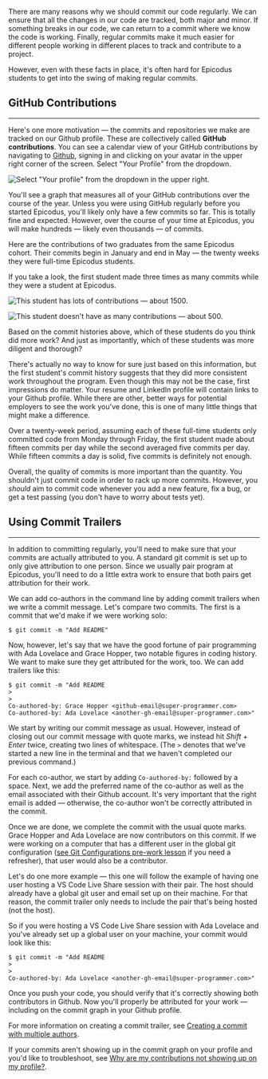There are many reasons why we should commit our code regularly. We can ensure that all the changes in our code are tracked, both major and minor. If something breaks in our code, we can return to a commit where we know the code is working. Finally, regular commits make it much easier for different people working in different places to track and contribute to a project.

However, even with these facts in place, it's often hard for Epicodus students to get into the swing of making regular commits. 

## GitHub Contributions

---

Here's one more motivation — the commits and repositories we make are tracked on our Github profile. These are collectively called **GitHub contributions**. You can see a calendar view of your GitHub contributions by navigating to [Github](https://github.com/), signing in and clicking on your avatar in the upper right corner of the screen. Select "Your Profile" from the dropdown.

![Select "Your profile" from the dropdown in the upper right.](https://learnhowtoprogram.s3.us-west-2.amazonaws.com/INTRO/week1-html-css/Week-1-2020-images/gh-contributions-lesson/your-gh-profile.png)

You'll see a graph that measures all of your GitHub contributions over the course of the year. Unless you were using GitHub regularly before you started Epicodus, you'll likely only have a few commits so far. This is totally fine and expected. However, over the course of your time at Epicodus, you will make hundreds — likely even thousands — of commits.

Here are the contributions of two graduates from the same Epicodus cohort. Their commits begin in January and end in May — the twenty weeks they were full-time Epicodus students. 

If you take a look, the first student made three times as many commits while they were a student at Epicodus.

![This student has lots of contributions — about 1500.](https://learnhowtoprogram.s3.us-west-2.amazonaws.com/INTRO/week1-html-css/Week-1-2020-images/gh-contributions-lesson/many-contributions.png)

![This student doesn't have as many contributions — about 500.](https://learnhowtoprogram.s3.us-west-2.amazonaws.com/INTRO/week1-html-css/Week-1-2020-images/gh-contributions-lesson/few-contributions.png)

Based on the commit histories above, which of these students do you think did more work? And just as importantly, which of these students was more diligent and thorough?

There's actually no way to know for sure just based on this information, but the first student's commit history suggests that they did more consistent work throughout the program. Even though this may not be the case, first impressions do matter. Your resume and LinkedIn profile will contain links to your Github profile. While there are other, better ways for potential employers to see the work you've done, this is one of many little things that might make a difference.

Over a twenty-week period, assuming each of these full-time students only committed code from Monday through Friday, the first student made about fifteen commits per day while the second averaged five commits per day. While fifteen commits a day is solid, five commits is definitely not enough.

Overall, the quality of commits is more important than the quantity. You shouldn't just commit code in order to rack up more commits. However, you _should_ aim to commit code whenever you add a new feature, fix a bug, or get a test passing (you don't have to worry about tests yet).

## Using Commit Trailers

---

In addition to committing regularly, you'll need to make sure that your commits are actually attributed to you. A standard git commit is set up to only give attribution to one person. Since we usually pair program at Epicodus, you'll need to do a little extra work to ensure that both pairs get attribution for their work.

We can add co-authors in the command line by adding commit trailers when we write a commit message. Let's compare two commits. The first is a commit that we'd make if we were working solo:

```
$ git commit -m "Add README"
```

Now, however, let's say that we have the good fortune of pair programming with Ada Lovelace and Grace Hopper, two notable figures in coding history. We want to make sure they get attributed for the work, too. We can add trailers like this:

```
$ git commit -m "Add README
>
>
Co-authored-by: Grace Hopper <github-email@super-programmer.com>
Co-authored-by: Ada Lovelace <another-gh-email@super-programmer.com>"
```

We start by writing our commit message as usual. However, instead of closing out our commit message with quote marks, we instead hit _Shift_ + _Enter_ twice, creating two lines of whitespace. (The `>` denotes that we've started a new line in the terminal and that we haven't completed our previous command.)

For each co-author, we start by adding `Co-authored-by:` followed by a space. Next, we add the preferred name of the co-author as well as the email associated with their Github account. It's very important that the right email is added — otherwise, the co-author won't be correctly attributed in the commit.

Once we are done, we complete the commit with the usual quote marks. Grace Hopper and Ada Lovelace are now contributors on this commit. If we were working on a computer that has a different user in the global git configuration ([see Git Configurations pre-work lesson](/pre-work/getting-started-with-intro-to-programming/git-configurations) if you need a refresher), that user would also be a contributor.

Let's do one more example — this one will follow the example of having one user hosting a VS Code Live Share session with their pair. The host should already have a global git user and email set up on their machine. For that reason, the commit trailer only needs to include the pair that's being hosted (not the host).

So if you were hosting a VS Code Live Share session with Ada Lovelace and you've already set up a global user on your machine, your commit would look like this:

```
$ git commit -m "Add README
>
>
Co-authored-by: Ada Lovelace <another-gh-email@super-programmer.com>"
```

Once you push your code, you should verify that it's correctly showing both contributors in Github. Now you'll properly be attributed for your work — including on the commit graph in your Github profile.

For more information on creating a commit trailer, see [Creating a commit with multiple authors](https://help.github.com/en/github/committing-changes-to-your-project/creating-a-commit-with-multiple-authors).

If your commits aren't showing up in the commit graph on your profile and you'd like to troubleshoot, see [Why are my contributions not showing up on my profile?](https://help.github.com/en/github/setting-up-and-managing-your-github-profile/why-are-my-contributions-not-showing-up-on-my-profile).
